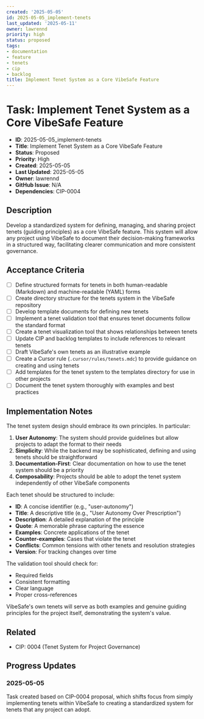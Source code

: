 ```yaml
---
created: '2025-05-05'
id: 2025-05-05_implement-tenets
last_updated: '2025-05-11'
owner: lawrennd
priority: high
status: proposed
tags:
- documentation
- feature
- tenets
- cip
- backlog
title: Implement Tenet System as a Core VibeSafe Feature
---
```


# Task: Implement Tenet System as a Core VibeSafe Feature

- **ID**: 2025-05-05_implement-tenets
- **Title**: Implement Tenet System as a Core VibeSafe Feature
- **Status**: Proposed
- **Priority**: High
- **Created**: 2025-05-05
- **Last Updated**: 2025-05-05
- **Owner**: lawrennd
- **GitHub Issue**: N/A
- **Dependencies**: CIP-0004

## Description

Develop a standardized system for defining, managing, and sharing project tenets (guiding principles) as a core VibeSafe feature. This system will allow any project using VibeSafe to document their decision-making frameworks in a structured way, facilitating clearer communication and more consistent governance.

## Acceptance Criteria

- [ ] Define structured formats for tenets in both human-readable (Markdown) and machine-readable (YAML) forms
- [ ] Create directory structure for the tenets system in the VibeSafe repository
- [ ] Develop template documents for defining new tenets
- [ ] Implement a tenet validation tool that ensures tenet documents follow the standard format
- [ ] Create a tenet visualization tool that shows relationships between tenets
- [ ] Update CIP and backlog templates to include references to relevant tenets
- [ ] Draft VibeSafe's own tenets as an illustrative example
- [ ] Create a Cursor rule (`.cursor/rules/tenets.mdc`) to provide guidance on creating and using tenets
- [ ] Add templates for the tenet system to the templates directory for use in other projects
- [ ] Document the tenet system thoroughly with examples and best practices

## Implementation Notes

The tenet system design should embrace its own principles. In particular:

1. **User Autonomy**: The system should provide guidelines but allow projects to adapt the format to their needs
2. **Simplicity**: While the backend may be sophisticated, defining and using tenets should be straightforward
3. **Documentation-First**: Clear documentation on how to use the tenet system should be a priority
4. **Composability**: Projects should be able to adopt the tenet system independently of other VibeSafe components

Each tenet should be structured to include:

- **ID**: A concise identifier (e.g., "user-autonomy")
- **Title**: A descriptive title (e.g., "User Autonomy Over Prescription")
- **Description**: A detailed explanation of the principle
- **Quote**: A memorable phrase capturing the essence
- **Examples**: Concrete applications of the tenet
- **Counter-examples**: Cases that violate the tenet
- **Conflicts**: Common tensions with other tenets and resolution strategies
- **Version**: For tracking changes over time

The validation tool should check for:
- Required fields
- Consistent formatting
- Clear language
- Proper cross-references

VibeSafe's own tenets will serve as both examples and genuine guiding principles for the project itself, demonstrating the system's value.

## Related

- CIP: 0004 (Tenet System for Project Governance)

## Progress Updates

### 2025-05-05

Task created based on CIP-0004 proposal, which shifts focus from simply implementing tenets within VibeSafe to creating a standardized system for tenets that any project can adopt. 